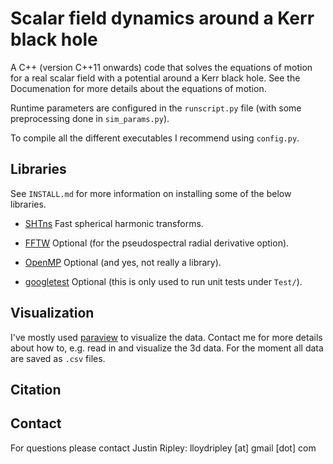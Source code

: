 # Scalar field dynamics around a Kerr black hole

A C++ (version C++11 onwards) code that solves the equations of 
motion for a real scalar field with a potential around a Kerr black hole.
See the Documenation for more details about the equations of motion.

Runtime parameters are configured in the `runscript.py` file
(with some preprocessing done in `sim_params.py`).

To compile all the different executables I recommend using
`config.py`.

## Libraries

See `INSTALL.md` for more information on installing some
of the below libraries.

* [SHTns](https://nschaeff.bitbucket.io/shtns/)
	Fast spherical harmonic transforms.

* [FFTW](http://fftw.org) 
	Optional (for the pseudospectral radial derivative option).

* [OpenMP](https://www.openmp.org/)
	Optional (and yes, not really a library).

* [googletest](https://github.com/google/googletest)
	Optional (this is only used to run unit tests under `Test/`).
	
## Visualization

I've mostly used [paraview](https://www.paraview.org/) to visualize the data.
Contact me for more details about how to, e.g.
read in and visualize the 3d data.
For the moment all data are saved as `.csv` files. 

## Citation

## Contact

For questions please contact
Justin Ripley: lloydripley [at] gmail [dot] com
